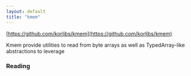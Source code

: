 ```yaml
---
layout: default
title: "kmem"
---
```


[https://github.com/korlibs/kmem](https://github.com/korlibs/kmem)

Kmem provide utilities to read from byte arrays as well as TypedArray-like abstractions to leverage

### Reading